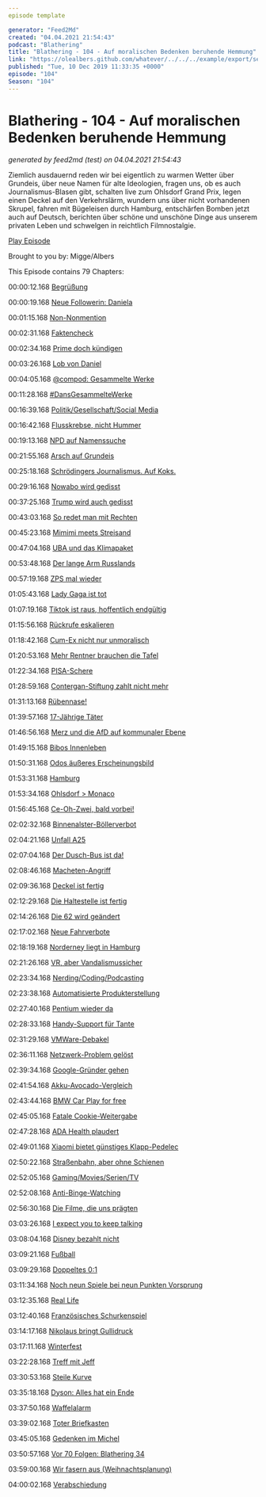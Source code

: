 ```yaml
---
episode template

generator: "Feed2Md"
created: "04.04.2021 21:54:43"
podcast: "Blathering"
title: "Blathering - 104 - Auf moralischen Bedenken beruhende Hemmung"
link: "https://olealbers.github.com/whatever/../../../example/export/seasons/4/2019/12/Blathering - 104 - Auf moralischen Bedenken beruhende Hemmung.md"
published: "Tue, 10 Dec 2019 11:33:35 +0000"
episode: "104"
Season: "104"
---
```


# Blathering - 104 - Auf moralischen Bedenken beruhende Hemmung
_generated by feed2md (test) on 04.04.2021 21:54:43_

Ziemlich ausdauernd reden wir bei eigentlich zu warmen Wetter über Grundeis, über neue Namen für alte Ideologien, fragen uns, ob es auch Journalismus-Blasen gibt, schalten live zum Ohlsdorf Grand Prix, legen einen Deckel auf den Verkehrslärm, wundern uns über nicht vorhandenen Skrupel, fahren mit Bügeleisen durch Hamburg, entschärfen Bomben jetzt auch auf Deutsch, berichten über schöne und unschöne Dinge aus unserem privaten Leben und schwelgen in reichtlich Filmnostalgie.

[Play Episode](https://www.blathering.de/podlove/file/1041/s/feed/c/mp3/blathering_104.mp3)

Brought to you by: Migge/Albers

This Episode contains 79 Chapters:


00:00:12.168 [Begrüßung]()

00:00:19.168 [Neue Followerin: Daniela](https://twitter.com/danielasgedanke)

00:01:15.168 [Non-Nonmention](https://sendegate.de/t/der-umgangston-coc-netiquette-forenregeln/9995/3)

00:02:31.168 [Faktencheck]()

00:02:34.168 [Prime doch kündigen](https://de.wikipedia.org/wiki/The_Orville)

00:03:26.168 [Lob von Daniel](https://twitter.com/DieLabertasche/status/1201573511585812480)

00:04:05.168 [@compod: Gesammelte Werke](https://twitter.com/search?q=(from%3Acompod)%20(%40blathering_pod)%20until%3A2019-12-10%20since%3A2019-12-01&src=typed_query&f=live)

00:11:28.168 [#DansGesammelteWerke](https://twitter.com/search?q=(from%3Aevildanwallace)%20(%40blathering_pod)%20until%3A2019-12-10%20since%3A2019-12-01&src=typed_query&f=live)

00:16:39.168 [Politik/Gesellschaft/Social Media]()

00:16:42.168 [Flusskrebse, nicht Hummer](https://www.rbb24.de/studiocottbus/politik/2019/12/cottbus-polizisten-graffito-ende-gelaende-dc-rechte-symbole.html)

00:19:13.168 [NPD auf Namenssuche](https://www.tagesschau.de/investigativ/ndr/npd-neuer-name-101.html)

00:21:55.168 [Arsch auf Grundeis](https://www.n-tv.de/politik/Grundrente-nur-bei-GroKo-Bekenntnis-article21433455.html)

00:25:18.168 [Schrödingers Journalismus. Auf Koks.](https://threadreaderapp.com/thread/1202806927643873280.html)

00:29:16.168 [Nowabo wird gedisst](https://threadreaderapp.com/thread/1202274103803154433.html)

00:37:25.168 [Trump wird auch gedisst](https://www.theguardian.com/us-news/2019/dec/04/trump-describes-trudeau-as-two-faced-over-nato-hot-mic-video)

00:43:03.168 [So redet man mit Rechten](https://twitter.com/berlindirekt/status/1201200679244750849)

00:45:23.168 [Mimimi meets Streisand](https://www.fr.de/frankfurt/afd-frankfurt-geht-gegen-antirassistisches-schild-vor-13271366.html)

00:47:04.168 [UBA und das Klimapaket](https://www.tagesschau.de/inland/umweltbundesamt-studie-101.html)

00:53:48.168 [Der lange Arm Russlands](https://www.tagesschau.de/investigativ/rbb/tiergarten-mord-verdaechtiger-101.html)

00:57:19.168 [ZPS mal wieder](https://twitter.com/KonLex09/status/1203728490685771779)

01:05:43.168 [Lady Gaga ist tot](https://www.tagesschau.de/schlusslicht/schoenste-kuh-lady-gaga-gestorben-101.html)

01:07:19.168 [Tiktok ist raus, hoffentlich endgültig](https://logbuch-netzpolitik.de/lnp323-bekannt-aus-funkloch-und-fernsehen?t=16%3A08)

01:15:56.168 [Rückrufe eskalieren](https://www.tagesschau.de/inland/lebensmittel-127.html)

01:18:42.168 [Cum-Ex nicht nur unmoralisch](https://www.sueddeutsche.de/wirtschaft/cum-ex-strafbar-landgericht-bonn-1.4709489)

01:20:53.168 [Mehr Rentner brauchen die Tafel](https://www.tagesschau.de/inland/tafeln-lebensmittel-101.html)

01:22:34.168 [PISA-Schere](https://www.kuechenstud.io/lagedernation/2019/12/06/ldn168-spd-bundesparteitag-pisa-test-gemeinnuetzigkeit-tiergarten-mord-nato-gipfel-uba-studie-iban-recherche/)

01:28:59.168 [Contergan-Stiftung zahlt nicht mehr](https://www.tagesschau.de/investigativ/ndr/contergan-brasilien-103.html)

01:31:13.168 [Rübennase!](https://twitter.com/wirklichewelt/status/1203430498284003339)

01:39:57.168 [17-Jährige Täter](https://twitter.com/Etjittkeenwood/status/1203754467440627712)

01:46:56.168 [Merz und die AfD auf kommunaler Ebene](https://twitter.com/wathzmann/status/1203340508891897856)

01:49:15.168 [Bibos Innenleben](https://www.sesameworkshop.org/press-room/press-releases/remembering-legendary-puppeteer-caroll-spinney)

01:50:31.168 [Odos äußeres Erscheinungsbild](https://de.wikipedia.org/wiki/Ren%C3%A9_Auberjonois_(Schauspieler))

01:53:31.168 [Hamburg]()

01:53:34.168 [Ohlsdorf > Monaco](https://twitter.com/stammtischphilo/status/1201558082012274688)

01:56:45.168 [Ce-Oh-Zwei, bald vorbei!](https://taz.de/Klimaplan-fuer-Hamburg/!5641601/)

02:02:32.168 [Binnenalster-Böllerverbot](https://twitter.com/PolizeiHamburg/status/1202513609588379648)

02:04:21.168 [Unfall A25](https://www.ndr.de/nachrichten/hamburg/Mehrere-Verletzte-bei-Unfall-auf-der-A25,unfall14208.html)

02:07:04.168 [Der Dusch-Bus ist da!](https://twitter.com/hochbahn/status/1202969955429433345)

02:08:46.168 [Macheten-Angriff](https://www.hamburg1.de/nachrichten/43160/Mann_mit_Machete_angegriffen.html)

02:09:36.168 [Deckel ist fertig](https://www.ardmediathek.de/ndr/player/Y3JpZDovL25kci5kZS9hZDQ5ZjVmMS01MWU4LTRjNjUtOGRlZC05YzZiZmRkZGU5MjM/)

02:12:29.168 [Die Haltestelle ist fertig](https://twitter.com/hochbahn/status/1204025460654583811)

02:14:26.168 [Die 62 wird geändert](https://fink.hamburg/2019/12/hvv-faehrlinie-soll-ausgebaut-werden/)

02:17:02.168 [Neue Fahrverbote](https://www.hamburg1.de/nachrichten/43169/Weitere_Diesel_Fahrverbote_in_Hamburg_moeglich.html)

02:18:19.168 [Norderney liegt in Hamburg](https://www.ardmediathek.de/ndr/player/Y3JpZDovL25kci5kZS9hYWUxMmFjYy04MzhkLTRmZWEtOTAyZC01MzFiOGUwMjUxYzk/)

02:21:26.168 [VR, aber Vandalismussicher](https://www.ndr.de/nachrichten/hamburg/Virtueller-Blick-aus-Hammaburg-Archaeoskop-eroeffnet,archaeoskop100.html)

02:23:34.168 [Nerding/Coding/Podcasting]()

02:23:38.168 [Automatisierte Produkterstellung](https://www.wired.com/story/amazon-auschwitz-christmas-ornaments/)

02:27:40.168 [Pentium wieder da](https://www.golem.de/news/pentium-g3420-intel-verkauft-22-nm-prozessor-von-2013-wieder-1912-145414.html)

02:28:33.168 [Handy-Support für Tante](https://www.lenovo.com/de/de/phones/)

02:31:29.168 [VMWare-Debakel](https://twitter.com/stammtischphilo/status/1202281210355036161)

02:36:11.168 [Netzwerk-Problem gelöst](https://www.deskmodder.de/wiki/index.php/Netzwerkverbindung_-adapter_reparieren_zur%C3%BCcksetzen_Windows_10)

02:39:34.168 [Google-Gründer gehen](https://www.golem.de/news/unternehmensfuehrung-google-gruender-page-und-brin-treten-ab-1912-145338.html)

02:41:54.168 [Akku-Avocado-Vergleich](https://www.tagesspiegel.de/wirtschaft/tesla-akkus-wenn-elf-avocados-umweltschaedlicher-als-eine-e-auto-batterie-sind/25291904.html)

02:43:44.168 [BMW Car Play for free](https://www.golem.de/news/entertainmentsystem-bmw-gibt-das-abomodell-bei-carplay-auf-1912-145366.html)

02:45:05.168 [Fatale Cookie-Weitergabe](https://www.zdnet.de/88374447/hackerone-verliert-vertrauliche-fehlerberichte-seiner-kunden/)

02:47:28.168 [ADA Health plaudert](https://www.golem.de/news/tracking-tk-arbeitet-nicht-mehr-mit-ada-zusammen-1912-145371.html)

02:49:01.168 [Xiaomi bietet günstiges Klapp-Pedelec](https://www.golem.de/news/xiaomi-mi-qicycle-elektroklapprad-soll-380-euro-kosten-1912-145389.html)

02:50:22.168 [Straßenbahn, aber ohne Schienen](https://www.tagesschau.de/ausland/autonome-strassenbahn-103.html)

02:52:05.168 [Gaming/Movies/Serien/TV]()

02:52:08.168 [Anti-Binge-Watching](https://twitter.com/stammtischphilo/status/1201766827564699648)

02:56:30.168 [Die Filme, die uns prägten](https://www.youtube.com/watch?v=KmxU31re22k)

03:03:26.168 [I expect you to keep talking](https://twitter.com/stammtischphilo/status/1203101414031085568)

03:08:04.168 [Disney bezahlt nicht](https://www.golem.de/news/tron-evolution-disney-hat-offenbar-lizenzgebuehren-fuer-securom-nicht-bezahlt-1912-145374.html)

03:09:21.168 [Fußball]()

03:09:29.168 [Doppeltes 0:1](https://www.fcstpauli.com/news/der-fc-st-pauli-verliert-beim-ssv-jahn-regensburg-1920/)

03:11:34.168 [Noch neun Spiele bei neun Punkten Vorsprung](http://www.fussball.de/spieltag/kreisklasse-3-kreisebene-hamburg-kreisklasse-herren-saison1920-hamburg/-/spieltag/21/staffel/027ECCF01800000DVS5489B3VUOI54T7-G#!/)

03:12:35.168 [Real Life]()

03:12:40.168 [Französisches Schurkenspiel](https://books.apple.com/us/book/id1490479786)

03:14:17.168 [Nikolaus bringt Gullidruck](https://www.hamburger-gullidruck.de/)

03:17:11.168 [Winterfest](https://twitter.com/stammtischphilo/status/1203332573356810240)

03:22:28.168 [Treff mit Jeff](https://twitter.com/tmigge/status/1201958884778401792)

03:30:53.168 [Steile Kurve](https://twitter.com/stammtischphilo/status/1201288068512309251)

03:35:18.168 [Dyson: Alles hat ein Ende]()

03:37:50.168 [Waffelalarm](https://twitter.com/tmigge/status/1203307078732976128)

03:39:02.168 [Toter Briefkasten](https://twitter.com/tmigge/status/1202962385784446976)

03:45:05.168 [Gedenken im Michel](https://twitter.com/tmigge/status/1203594998643597313)

03:50:57.168 [Vor 70 Folgen: Blathering 34](https://www.blathering.de/2017/09/blathering-034-reisewarnung-fuer-legoland/)

03:59:00.168 [Wir fasern aus (Weihnachtsplanung)]()

04:00:02.168 [Verabschiedung]()


